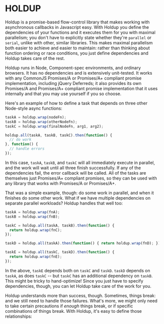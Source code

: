 HOLDUP
======

Holdup is a promise-based flow-control library that makes working with
asynchronous callbacks in Javascript easy. With Holdup you define the
dependencies of your functions and it executes them for you with maximal
parallelism; you don't have to explicitly state whether they're `parallel` or
`serial`, unlike with other, similar libraries. This makes maximal parallelism
both easier to achieve and easier to maintain: rather than thinking about
function ordering or race conditions, you just define dependencies and Holdup
takes care of the rest.

Holdup runs in Node, Component-spec environments, and ordinary browsers.  It
has no dependencies and is extensively unit-tested. It works with any CommonJS
Promises/A or Promises/A+ compliant promise implementation, including jQuery
Deferreds; it also provides its own Promises/A and Promises/A+ compliant
promise implementation that it uses internally and that you may use yourself if
you so choose.

Here's an example of how to define a task that depends on three other
Node-style async functions:

```javascript
taskA = holdup.wrap(nodeFn);
taskB = holdup.wrap(otherNodeFn);
taskC = holdup.wrap(finalNodeFn, arg1, arg2);

holdup.all(taskA, taskB, taskC).then(function() {
  // do work
}, function() {
  // handle errors
});
```

In this case, `taskA`, `taskB`, and `taskC` will all immediately execute in
parallel, and the work will wait until all three finish successfully. If any
of the dependencies fail, the error callback will be called. All of the
tasks are themselves just Promises/A+ compliant promises, so they can be used
with any library that works with Promises/A or Promises/A+.

That was a simple example, though: do some work in parallel, and when it
finishes do some other work. What if we have multiple dependencies on separate
parallel workloads? Holdup handles that well too:

```javascript
taskA = holdup.wrap(fnA);
taskB = holdup.wrap(fnB);

taskC = holdup.all(taskA, taskB).then(function() {
  return holdup.wrap(fnC);
});

taskD = holdup.all(taskA).then(function() { return holdup.wrap(fnD); });

taskE = holdup.all(taskC, taskD).then(function() {
  return holdup.wrap(fnE);
});
```

In the above, `taskE` depends both on `taskC` and `taskD`. `taskD` depends on
`taskA`, as does `taskC` -- but `taskC` has an additional dependency on
`taskB`. This might be tricky to hand-optimize! Since you just have to specify
dependencies, though, you can let Holdup take care of the work for you.

Holdup understands more than success, though. Sometimes, things break: and
we still need to handle those failures. What's more, we might only need to take
certain precautions if *enough* things break, or if specific combinations of
things break. With Holdup, it's easy to define those relationships:
